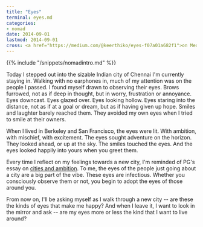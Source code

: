 ```yaml
---
title: "Eyes"
terminal: eyes.md
categories:
- nomad
date: 2014-09-01
lastmod: 2014-09-01
cross: <a href="https://medium.com/@keerthiko/eyes-f07a01a682f1">on Medium</a>
---
```


{{% include "/snippets/nomadintro.md" %}}


Today I stepped out into the sizable Indian city of Chennai I'm currently staying in. Walking with no earphones in, much of my attention was on the people I passed. I found myself drawn to observing their eyes. Brows furrowed, not as if deep in thought, but in worry, frustration or annoyance. Eyes downcast. Eyes glazed over. Eyes looking hollow. Eyes staring into the distance, not as if at a goal or dream, but as if having given up hope. Smiles and laughter barely reached them. They avoided my own eyes when I tried to smile at their owners.

When I lived in Berkeley and San Francisco, the eyes were lit. With ambition, with mischief, with excitement. The eyes sought adventure on the horizon. They looked ahead, or up at the sky. The smiles touched the eyes. And the eyes looked happily into yours when you greet them.

Every time I reflect on my feelings towards a new city, I'm reminded of PG's essay on [cities and ambition](http://paulgraham.com/cities.html). To me, the eyes of the people just going about a city are a big part of the vibe. These eyes are infectious. Whether you consciously observe them or not, you begin to adopt the eyes of those around you.

From now on, I'll be asking myself as I walk through a new city -- are these the kinds of eyes that make me happy? And when I leave it, I want to look in the mirror and ask -- are my eyes more or less the kind that I want to live around?